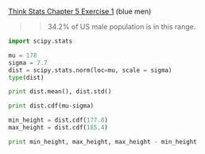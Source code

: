[Think Stats Chapter 5 Exercise 1](http://greenteapress.com/thinkstats2/html/thinkstats2006.html#toc50) (blue men)

>> 34.2% of US male population is in this range.

```python
import scipy.stats

mu = 178
sigma = 7.7
dist = scipy.stats.norm(loc=mu, scale = sigma)
type(dist)

print dist.mean(), dist.std()

print dist.cdf(mu-sigma)

min_height = dist.cdf(177.8) 
max_height = dist.cdf(185.4)

print min_height, max_height, max_height - min_height

```
